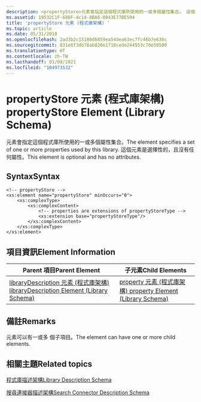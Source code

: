 ```yaml
---
description: <propertyStore>元素會指定這個程式庫所使用的一或多個屬性集合。 這個元素是選擇性的，且沒有任何屬性。
ms.assetid: 19532C1F-686F-4c14-8BA8-0043E77BE594
title: 'propertyStore 元素 (程式庫架構) '
ms.topic: article
ms.date: 05/31/2018
ms.openlocfilehash: 2ad3b2c15180d6859ea54dea63ec7fc46b7e636c
ms.sourcegitcommit: 831e8f3db78ab820e1710cede244553c70e50500
ms.translationtype: HT
ms.contentlocale: zh-TW
ms.lasthandoff: 01/08/2021
ms.locfileid: "104973532"
---
```

# <a name="propertystore-element-library-schema"></a><span data-ttu-id="920c5-104">propertyStore 元素 (程式庫架構) </span><span class="sxs-lookup"><span data-stu-id="920c5-104">propertyStore Element (Library Schema)</span></span>

<span data-ttu-id="920c5-105"><propertyStore>元素會指定這個程式庫所使用的一或多個屬性集合。</span><span class="sxs-lookup"><span data-stu-id="920c5-105">The <propertyStore> element specifies a set of one or more properties used by this library.</span></span> <span data-ttu-id="920c5-106">這個元素是選擇性的，且沒有任何屬性。</span><span class="sxs-lookup"><span data-stu-id="920c5-106">This element is optional and has no attributes.</span></span>

## <a name="syntax"></a><span data-ttu-id="920c5-107">Syntax</span><span class="sxs-lookup"><span data-stu-id="920c5-107">Syntax</span></span>

``` syntax
<!-- propertyStore -->
<xs:element name="propertyStore" minOccurs="0">
    <xs:complexType>
        <xs:complexContent>
            <!-- properties are extensions of propertyStoreType -->
            <xs:extension base="propertyStoreType"/>        
        </xs:complexContent>
    </xs:complexType>
</xs:element>
```

## <a name="element-information"></a><span data-ttu-id="920c5-108">項目資訊</span><span class="sxs-lookup"><span data-stu-id="920c5-108">Element Information</span></span>



| <span data-ttu-id="920c5-109">Parent 項目</span><span class="sxs-lookup"><span data-stu-id="920c5-109">Parent Element</span></span>                                                               | <span data-ttu-id="920c5-110">子元素</span><span class="sxs-lookup"><span data-stu-id="920c5-110">Child Elements</span></span>                                                   |
|------------------------------------------------------------------------------|------------------------------------------------------------------|
| [<span data-ttu-id="920c5-111">libraryDescription 元素 (程式庫架構) </span><span class="sxs-lookup"><span data-stu-id="920c5-111">libraryDescription Element (Library Schema)</span></span>](schema-librarydescription.md) | [<span data-ttu-id="920c5-112">property 元素 (程式庫架構) </span><span class="sxs-lookup"><span data-stu-id="920c5-112">property Element (Library Schema)</span></span>](schema-library-property.md) |



 

## <a name="remarks"></a><span data-ttu-id="920c5-113">備註</span><span class="sxs-lookup"><span data-stu-id="920c5-113">Remarks</span></span>

<span data-ttu-id="920c5-114"><propertyStore>元素可以有一或多 <property> 個子項目。</span><span class="sxs-lookup"><span data-stu-id="920c5-114">The <propertyStore> element can have one or more <property> child elements.</span></span>

## <a name="related-topics"></a><span data-ttu-id="920c5-115">相關主題</span><span class="sxs-lookup"><span data-stu-id="920c5-115">Related topics</span></span>

<dl> <dt>

[<span data-ttu-id="920c5-116">程式庫描述架構</span><span class="sxs-lookup"><span data-stu-id="920c5-116">Library Description Schema</span></span>](library-schema-entry.md)
</dt> <dt>

[<span data-ttu-id="920c5-117">搜尋連接器描述架構</span><span class="sxs-lookup"><span data-stu-id="920c5-117">Search Connector Description Schema</span></span>](../search/search-sconn-desc-schema-entry.md)
</dt> </dl>

 

 
